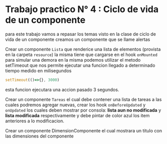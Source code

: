 # Trabajo practico N° 4 : Ciclo de vida de un componente

para este trabajo vamos a repasar los temas visto en la clase de ciclo de vida de un componente
creamos un componente que se llame alertas

Crear un componente ``Lista`` que renderice una lista de elementos (provista en la carpeta  ``resource``) la misma tiene que cargarse en el hook ``onMounted`` para simular una demora en la misma podemos utilizar el metodo setTimeout que nos permite ejecutar una funcion llegado a determinado tiempo medido en milisegundos 
```javascript
setTimeout(()=>{}, 3000)
```
esta funcion ejecutara una accion pasado 3 segundos.

Crear un componente ``Tareas`` el cual debe contener una lista de tareas a las cuales podremos agregar nuevas, crear los hook ``onBeforeUpdated``  y ``onUpdated`` los cuales deben mostrar por consola: **lista aun no modificada** y **lista modificada** respectivamente
y debe pintar de color azul los item anteriores a lo modificacion.

Crear un componente DimensionComponente el cual mostrara  un titulo con las dimensiones del componente

